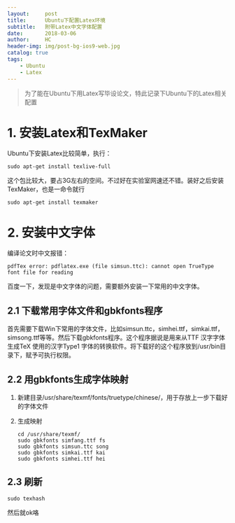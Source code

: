```yaml
---
layout:     post
title:      Ubuntu下配置Latex环境
subtitle:   附带Latex中文字体配置
date:       2018-03-06
author:     HC
header-img: img/post-bg-ios9-web.jpg
catalog: true
tags:
    - Ubuntu
    - Latex
---
```


> 为了能在Ubuntu下用Latex写毕设论文，特此记录下Ubuntu下的Latex相关配置

# 1. 安装Latex和TexMaker

Ubuntu下安装Latex比较简单，执行：

```shell
sudo apt-get install texlive-full
```

这个包比较大，要占3G左右的空间。不过好在实验室网速还不错。装好之后安装TexMaker，也是一命令就行

```shell
sudo apt-get install texmaker
```

# 2. 安装中文字体

编译论文时中文报错：

```shell
pdfTex error: pdflatex.exe (file simsun.ttc): cannot open TrueType font file for reading
```

百度一下，发现是中文字体的问题，需要额外安装一下常用的中文字体。

## 2.1 下载常用字体文件和gbkfonts程序

首先需要下载Win下常用的字体文件，比如simsun.ttc，simhei.ttf，simkai.ttf，simsong.ttf等等。然后下载gbkfonts程序。这个程序据说是用来从TTF 汉字字体生成TeX 使用的汉字Type1 字体的转换软件。将下载好的这个程序放到/usr/bin目录下，赋予可执行权限。

## 2.2 用gbkfonts生成字体映射

1. 新建目录/usr/share/texmf/fonts/truetype/chinese/，用于存放上一步下载好的字体文件

2. 生成映射

   ```shell
   cd /usr/share/texmf/
   sudo gbkfonts simfang.ttf fs
   sudo gbkfonts simsun.ttc song
   sudo gbkfonts simkai.ttf kai
   sudo gbkfonts simhei.ttf hei
   ```

## 2.3 刷新 

```shell
sudo texhash
```



然后就ok咯